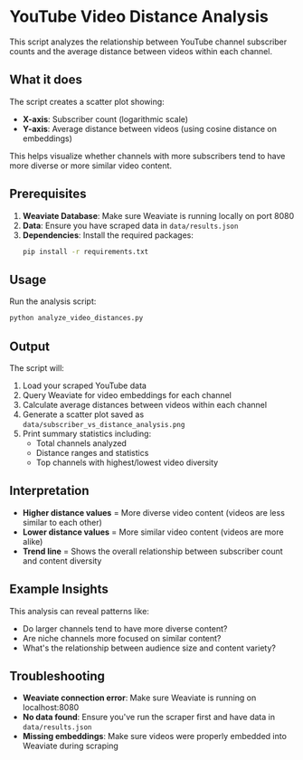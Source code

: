 # YouTube Video Distance Analysis

This script analyzes the relationship between YouTube channel subscriber counts and the average distance between videos within each channel.

## What it does

The script creates a scatter plot showing:
- **X-axis**: Subscriber count (logarithmic scale)
- **Y-axis**: Average distance between videos (using cosine distance on embeddings)

This helps visualize whether channels with more subscribers tend to have more diverse or more similar video content.

## Prerequisites

1. **Weaviate Database**: Make sure Weaviate is running locally on port 8080
2. **Data**: Ensure you have scraped data in `data/results.json`
3. **Dependencies**: Install the required packages:
   ```bash
   pip install -r requirements.txt
   ```

## Usage

Run the analysis script:

```bash
python analyze_video_distances.py
```

## Output

The script will:
1. Load your scraped YouTube data
2. Query Weaviate for video embeddings for each channel
3. Calculate average distances between videos within each channel
4. Generate a scatter plot saved as `data/subscriber_vs_distance_analysis.png`
5. Print summary statistics including:
   - Total channels analyzed
   - Distance ranges and statistics
   - Top channels with highest/lowest video diversity

## Interpretation

- **Higher distance values** = More diverse video content (videos are less similar to each other)
- **Lower distance values** = More similar video content (videos are more alike)
- **Trend line** = Shows the overall relationship between subscriber count and content diversity

## Example Insights

This analysis can reveal patterns like:
- Do larger channels tend to have more diverse content?
- Are niche channels more focused on similar content?
- What's the relationship between audience size and content variety?

## Troubleshooting

- **Weaviate connection error**: Make sure Weaviate is running on localhost:8080
- **No data found**: Ensure you've run the scraper first and have data in `data/results.json`
- **Missing embeddings**: Make sure videos were properly embedded into Weaviate during scraping 